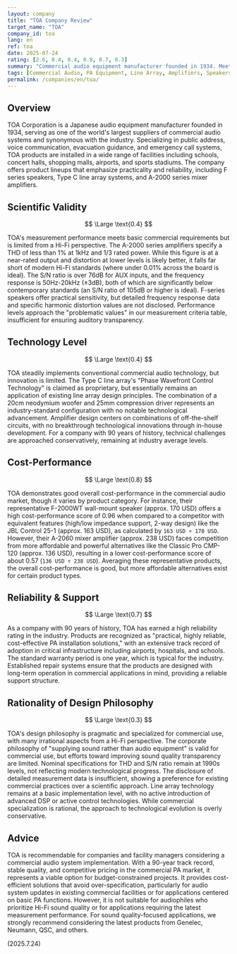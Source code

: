 ```yaml
---
layout: company
title: "TOA Company Review"
target_name: "TOA"
company_id: toa
lang: en
ref: toa
date: 2025-07-24
rating: [2.6, 0.4, 0.4, 0.8, 0.7, 0.3]
summary: "Commercial audio equipment manufacturer founded in 1934. Meets basic measurement performance but limited from Hi-Fi perspective. Design philosophy focused on cost-performance and reliability."
tags: [Commercial Audio, PA Equipment, Line Array, Amplifiers, Speakers, Professional]
permalink: /companies/en/toa/
---
```


## Overview

TOA Corporation is a Japanese audio equipment manufacturer founded in 1934, serving as one of the world's largest suppliers of commercial audio systems and synonymous with the industry. Specializing in public address, voice communication, evacuation guidance, and emergency call systems, TOA products are installed in a wide range of facilities including schools, concert halls, shopping malls, airports, and sports stadiums. The company offers product lineups that emphasize practicality and reliability, including F series speakers, Type C line array systems, and A-2000 series mixer amplifiers.

## Scientific Validity

$$ \Large \text{0.4} $$

TOA's measurement performance meets basic commercial requirements but is limited from a Hi-Fi perspective. The A-2000 series amplifiers specify a THD of less than 1% at 1kHz and 1/3 rated power. While this figure is at a near-rated output and distortion at lower levels is likely better, it falls far short of modern Hi-Fi standards (where under 0.01% across the board is ideal). The S/N ratio is over 76dB for AUX inputs, and the frequency response is 50Hz-20kHz (±3dB), both of which are significantly below contemporary standards (an S/N ratio of 105dB or higher is ideal). F-series speakers offer practical sensitivity, but detailed frequency response data and specific harmonic distortion values are not disclosed. Performance levels approach the "problematic values" in our measurement criteria table, insufficient for ensuring auditory transparency.

## Technology Level

$$ \Large \text{0.4} $$

TOA steadily implements conventional commercial audio technology, but innovation is limited. The Type C line array's "Phase Wavefront Control Technology" is claimed as proprietary, but essentially remains an application of existing line array design principles. The combination of a 20cm neodymium woofer and 25mm compression driver represents an industry-standard configuration with no notable technological advancement. Amplifier design centers on combinations of off-the-shelf circuits, with no breakthrough technological innovations through in-house development. For a company with 90 years of history, technical challenges are approached conservatively, remaining at industry average levels.

## Cost-Performance

$$ \Large \text{0.8} $$

TOA demonstrates good overall cost-performance in the commercial audio market, though it varies by product category. For instance, their representative F-2000WT wall-mount speaker (approx. 170 USD) offers a high cost-performance score of 0.96 when compared to a competitor with equivalent features (high/low impedance support, 2-way design) like the JBL Control 25-1 (approx. 163 USD), as calculated by `163 USD ÷ 170 USD`. However, their A-2060 mixer amplifier (approx. 238 USD) faces competition from more affordable and powerful alternatives like the Classic Pro CMP-120 (approx. 136 USD), resulting in a lower cost-performance score of about 0.57 (`136 USD ÷ 238 USD`). Averaging these representative products, the overall cost-performance is good, but more affordable alternatives exist for certain product types.

## Reliability & Support

$$ \Large \text{0.7} $$

As a company with 90 years of history, TOA has earned a high reliability rating in the industry. Products are recognized as "practical, highly reliable, cost-effective PA installation solutions," with an extensive track record of adoption in critical infrastructure including airports, hospitals, and schools. The standard warranty period is one year, which is typical for the industry. Established repair systems ensure that the products are designed with long-term operation in commercial applications in mind, providing a reliable support structure.

## Rationality of Design Philosophy

$$ \Large \text{0.3} $$

TOA's design philosophy is pragmatic and specialized for commercial use, with many irrational aspects from a Hi-Fi perspective. The corporate philosophy of "supplying sound rather than audio equipment" is valid for commercial use, but efforts toward improving sound quality transparency are limited. Nominal specifications for THD and S/N ratio remain at 1990s levels, not reflecting modern technological progress. The disclosure of detailed measurement data is insufficient, showing a preference for existing commercial practices over a scientific approach. Line array technology remains at a basic implementation level, with no active introduction of advanced DSP or active control technologies. While commercial specialization is rational, the approach to technological evolution is overly conservative.

## Advice

TOA is recommendable for companies and facility managers considering a commercial audio system implementation. With a 90-year track record, stable quality, and competitive pricing in the commercial PA market, it represents a viable option for budget-constrained projects. It provides cost-efficient solutions that avoid over-specification, particularly for audio system updates in existing commercial facilities or for applications centered on basic PA functions. However, it is not suitable for audiophiles who prioritize Hi-Fi sound quality or for applications requiring the latest measurement performance. For sound quality-focused applications, we strongly recommend considering the latest products from Genelec, Neumann, QSC, and others.

(2025.7.24)
